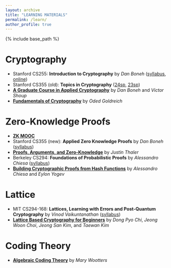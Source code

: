 ```yaml
---
layout: archive
title: "LEARNING MATERIALS"
permalink: /learn/
author_profile: true
---
```


{% include base_path %}

Cryptography
======
* Stanford CS255: **Introduction to Cryptography** by _Dan Boneh_ ([syllabus](https://crypto.stanford.edu/~dabo/cs255/syllabus.html), [online](https://www.coursera.org/learn/crypto))
* Stanford CS355 (old): **Topics in Cryptography** ([24sp](https://crypto.stanford.edu/cs355/24sp/), [23sp](https://crypto.stanford.edu/cs355/23sp/))
* [**A Graduate Course in Applied Cryptography**](https://toc.cryptobook.us/) by _Dan Boneh_ and _Victor Shoup_
* [**Fundamentals of Cryptography**](https://www.wisdom.weizmann.ac.il/~oded/foc-book.html) by _Oded Goldreich_


Zero-Knowledge Proofs
======
* [**ZK MOOC**](https://rdi.berkeley.edu/zk-learning/)
* Stanford CS355 (new): **Applied Zero Knowledge Proofs** by _Dan Boneh_ ([syllabus](https://cs355.stanford.edu/))
* [**Proofs, Arguments, and Zero-Knowledge**](https://people.cs.georgetown.edu/jthaler/ProofsArgsAndZK) by _Justin Thaler_
* Berkeley CS294: **Foundations of Probabilistic Proofs** by _Alessandro Chiesa_ ([syllabus](https://ic-people.epfl.ch/~achiesa/classes/CS294-F2020.html))
* [**Building Cryptographic Proofs from Hash Functions**](https://snargsbook.org/) by _Alessandro Chiesa_ and _Eylon Yogev_


Lattice
======
* MIT CS294-168: **Lattices, Learning with Errors and Post-Quantum Cryptography** by _Vinod Vaikuntanathan_ ([syllabus](https://people.csail.mit.edu/vinodv/CS294/))
* [**Lattice Based Cryptography for Beginners**](https://eprint.iacr.org/2015/938) by _Dong Pyo Chi_, _Jeong Woon Choi_, _Jeong San Kim_, and _Taewan Kim_


Coding Theory
======
* [**Algebraic Coding Theory**](https://www.youtube.com/watch?v=vfjN7MmSB6g&list=PLkvhuSoxwjI_UudECvFYArvG0cLbFlzSr) by _Mary Wootters_